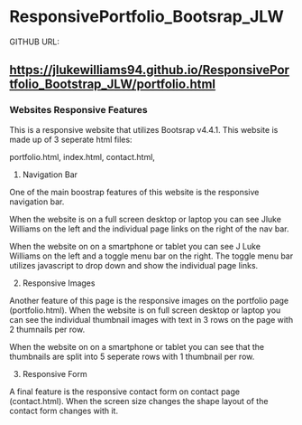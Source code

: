 # ResponsivePortfolio_Bootsrap_JLW

GITHUB URL: 
## https://jlukewilliams94.github.io/ResponsivePortfolio_Bootstrap_JLW/portfolio.html

### Websites Responsive Features 

This is a responsive website that utilizes Bootsrap v4.4.1. This website is made up of 3 seperate html files: 

portfolio.html, 
index.html,
contact.html,

1. Navigation Bar

One of the main boostrap features of this website is the responsive navigation bar. 

When the website is on a full screen desktop or laptop you can see Jluke Williams on the left and the individual page links on the right of the nav bar. 




When the website on on a smartphone or tablet you can see J Luke Williams on the left and a toggle menu bar on the right. The toggle menu bar utilizes javascript to drop down and show the individual page links. 

2. Responsive Images

Another feature of this page is the responsive images on the portfolio page (portfolio.html). When the website is on full screen desktop or laptop you can see the individual thumbnail images with text in 3 rows on the page with 2 thumnails per row. 

When the website on on a smartphone or tablet you can see that the thumbnails are split into 5 seperate rows with 1 thumbnail per row. 

3. Responsive Form

A final feature is the responsive contact form on contact page (contact.html). When the screen size changes the shape layout of the contact form changes with it. 
